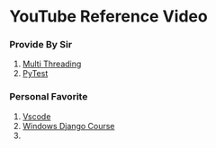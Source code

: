 # YouTube Reference Video

### Provide By Sir

1. [Multi Threading](https://youtube.com/playlist?list=PLeo1K3hjS3uub3PRhdoCTY8BxMKSW7RjN)
2. [PyTest](https://youtube.com/playlist?list=PLFh6J1ZHhqNgM3kIzG6xkT6Cot-L7owBa)



### Personal Favorite

1. [Vscode](https://www.youtube.com/playlist?list=PLj4aczDodG-8KqzjX479yMMKy1cUnw1nx)
2. [Windows Django Course](https://www.youtube.com/playlist?list=PLlrxD0HtieHjHCQ0JB_RrhbQp_9ccJztr)
3. 



